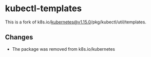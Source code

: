 kubectl-templates
=================

This is a fork of k8s.io/kubernetes@v1.15.0/pkg/kubectl/util/templates.

## Changes

- The package was removed from k8s.io/kubernetes

